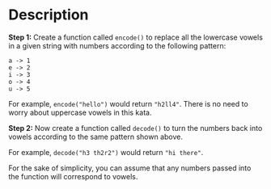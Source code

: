 # Description

**Step 1:** Create a function called `encode()` to replace all the lowercase vowels in a given string with numbers according to the following pattern:

```
a -> 1
e -> 2
i -> 3
o -> 4
u -> 5
```

For example, `encode("hello")` would return `"h2ll4"`. There is no need to worry about uppercase vowels in this kata.

**Step 2:** Now create a function called `decode()` to turn the numbers back into vowels according to the same pattern shown above.

For example, `decode("h3 th2r2")` would return `"hi there"`.

For the sake of simplicity, you can assume that any numbers passed into the function will correspond to vowels.
